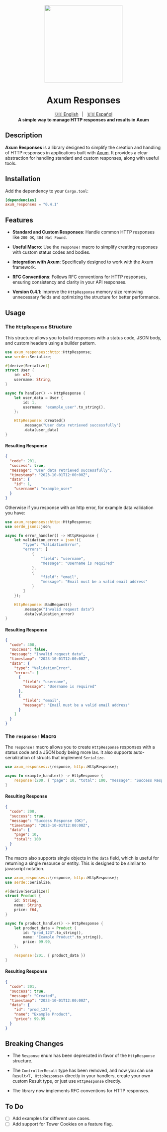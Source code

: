 <div align="center">
    <img src="https://pillan.inf.uct.cl/~lrevillod/images/logo-ax-responses.png" width=250 />
</div>

<div align="center">
    <h1>Axum Responses</h1>
</div>

<div align="center">
  <a href="README.md" title="English README">🇺🇸 English</a>
  &nbsp;&nbsp;|&nbsp;&nbsp;
  <a href="README[ES].md" title="README en Español">🇪🇸 Español</a>
</div>

<div align="center">
    <strong>A simple way to manage HTTP responses and results in Axum</strong>
</div>

## Description

**Axum Responses** is a library designed to simplify the creation and handling of HTTP responses in applications built with [Axum](https://github.com/tokio-rs/axum). It provides a clear abstraction for handling standard and custom responses, along with useful tools.

## Installation

Add the dependency to your `Cargo.toml`:

```toml
[dependencies]
axum_responses = "0.4.1"
```

## Features

- **Standard and Custom Responses**: Handle common HTTP responses like `200 OK`, `404 Not Found`.
- **Useful Macro**: Use the `response!` macro to simplify creating responses with custom status codes and bodies.
- **Integration with Axum**: Specifically designed to work with the Axum framework.
- **RFC Conventions**: Follows RFC conventions for HTTP responses, ensuring consistency and clarity in your API responses.

- **Version 0.4.1**: Improve the `HttpResponse` memory size removing unnecessary fields and optimizing the structure for better performance.

## Usage

### The `HttpResponse` Structure

This structure allows you to build responses with a status code, JSON body, and custom headers using a builder pattern.

```rust
use axum_responses::http::HttpResponse;
use serde::Serialize;

#[derive(Serialize)]
struct User {
    id: u32,
    username: String,
}

async fn handler() -> HttpResponse {
    let user_data = User {
        id: 1,
        username: "example_user".to_string(),
    };

    HttpResponse::Created()
        .message("User data retrieved successfully")
        .data(user_data)
}
```

#### Resulting Response

```json
{
  "code": 201,
  "success": true,
  "message": "User data retrieved successfully",
  "timestamp": "2023-10-01T12:00:00Z",
  "data": {
    "id": 1,
    "username": "example_user"
  }
}
```

Otherwise if you response with an http error, for example data validation you have:

```rust
use axum_responses::http::HttpResponse;
use serde_json::json;

async fn error_handler() -> HttpResponse {
    let validation_error = json!({
        "type": "ValidationError",
        "errors": [
            {
                "field": "username",
                "message": "Username is required"
            },
            {
                "field": "email",
                "message": "Email must be a valid email address"
            }
        ]
    });

    HttpResponse::BadRequest()
        .message("Invalid request data")
        .data(validation_error)
}
```

#### Resulting Response

```json
{
  "code": 400,
  "success": false,
  "message": "Invalid request data",
  "timestamp": "2023-10-01T12:00:00Z",
  "data": {
    "type": "ValidationError",
    "errors": [
      {
        "field": "username",
        "message": "Username is required"
      },
      {
        "field": "email",
        "message": "Email must be a valid email address"
      }
    ]
  }
}
```

### The `response!` Macro

The `response!` macro allows you to create `HttpResponse` responses with a status code and a JSON body being more lax. It also supports auto-serialization of structs that implement `Serialize`.

```rust
use axum_responses::{response, http::HttpResponse};

async fn example_handler() -> HttpResponse {
    response!(200, { "page": 10, "total": 100, "message": "Success Response (OK)" })
}
```

#### Resulting Response

```json
{
  "code": 200,
  "success": true,
  "message": "Success Response (OK)",
  "timestamp": "2023-10-01T12:00:00Z",
  "data": {
    "page": 10,
    "total": 100
  }
}
```

The macro also supports single objects in the `data` field, which is useful for returning a single resource or entity. This is designed to be similar to javascript notation.

```rust
use axum_responses::{response, http::HttpResponse};
use serde::Serialize;

#[derive(Serialize)]
struct Product {
    id: String,
    name: String,
    price: f64,
}

async fn product_handler() -> HttpResponse {
    let product_data = Product {
        id: "prod_123".to_string(),
        name: "Example Product".to_string(),
        price: 99.99,
    };

    response!(201, { product_data })
}
```

#### Resulting Response

```json
{
  "code": 201,
  "success": true,
  "message": "Created",
  "timestamp": "2023-10-01T12:00:00Z",
  "data": {
    "id": "prod_123",
    "name": "Example Product",
    "price": 99.99
  }
}
```

## Breaking Changes

- The `Response` enum has been deprecated in favor of the `HttpResponse` structure.
- The `ControllerResult` type has been removed, and now you can use `Result<T, HttpResponse>` directly in your handlers, create your own custom Result type, or just use `HttpResponse` directly.

- The library now implements RFC conventions for HTTP responses.

## To Do

- [ ] Add examples for different use cases.
- [ ] Add support for Tower Cookies on a feature flag.
